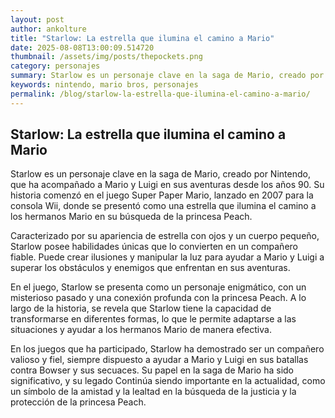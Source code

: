 ```yaml
--- 
layout: post 
author: ankolture 
title: "Starlow: La estrella que ilumina el camino a Mario"
date: 2025-08-08T13:00:09.514720 
thumbnail: /assets/img/posts/thepockets.png
category: personajes 
summary: Starlow es un personaje clave en la saga de Mario, creado por Nintendo, que ha acompañado a Mario y Luigi en sus aventuras desde los años 90. Su histo...
keywords: nintendo, mario bros, personajes 
permalink: /blog/starlow-la-estrella-que-ilumina-el-camino-a-mario/ 
--- 
```


## Starlow: La estrella que ilumina el camino a Mario

Starlow es un personaje clave en la saga de Mario, creado por Nintendo, que ha acompañado a Mario y Luigi en sus aventuras desde los años 90. Su historia comenzó en el juego Super Paper Mario, lanzado en 2007 para la consola Wii, donde se presentó como una estrella que ilumina el camino a los hermanos Mario en su búsqueda de la princesa Peach.

Caracterizado por su apariencia de estrella con ojos y un cuerpo pequeño, Starlow posee habilidades únicas que lo convierten en un compañero fiable. Puede crear ilusiones y manipular la luz para ayudar a Mario y Luigi a superar los obstáculos y enemigos que enfrentan en sus aventuras.

En el juego, Starlow se presenta como un personaje enigmático, con un misterioso pasado y una conexión profunda con la princesa Peach. A lo largo de la historia, se revela que Starlow tiene la capacidad de transformarse en diferentes formas, lo que le permite adaptarse a las situaciones y ayudar a los hermanos Mario de manera efectiva.

En los juegos que ha participado, Starlow ha demostrado ser un compañero valioso y fiel, siempre dispuesto a ayudar a Mario y Luigi en sus batallas contra Bowser y sus secuaces. Su papel en la saga de Mario ha sido significativo, y su legado Continúa siendo importante en la actualidad, como un símbolo de la amistad y la lealtad en la búsqueda de la justicia y la protección de la princesa Peach.
